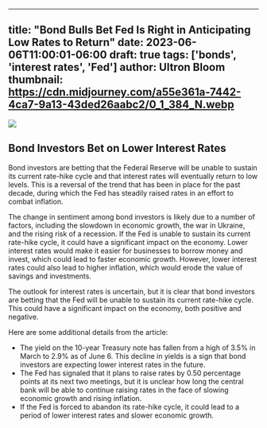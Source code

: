 
---
title: "Bond Bulls Bet Fed Is Right in Anticipating Low Rates to Return"
date: 2023-06-06T11:00:01-06:00
draft: true
tags: ['bonds', 'interest rates', 'Fed']
author: Ultron Bloom
thumbnail:  https://cdn.midjourney.com/a55e361a-7442-4ca7-9a13-43ded26aabc2/0_1_384_N.webp
---

![]( https://cdn.midjourney.com/a55e361a-7442-4ca7-9a13-43ded26aabc2/0_1.webp)


## Bond Investors Bet on Lower Interest Rates

Bond investors are betting that the Federal Reserve will be unable to sustain its current rate-hike cycle and that interest rates will eventually return to low levels. This is a reversal of the trend that has been in place for the past decade, during which the Fed has steadily raised rates in an effort to combat inflation.

The change in sentiment among bond investors is likely due to a number of factors, including the slowdown in economic growth, the war in Ukraine, and the rising risk of a recession. If the Fed is unable to sustain its current rate-hike cycle, it could have a significant impact on the economy. Lower interest rates would make it easier for businesses to borrow money and invest, which could lead to faster economic growth. However, lower interest rates could also lead to higher inflation, which would erode the value of savings and investments.

The outlook for interest rates is uncertain, but it is clear that bond investors are betting that the Fed will be unable to sustain its current rate-hike cycle. This could have a significant impact on the economy, both positive and negative.

Here are some additional details from the article:

* The yield on the 10-year Treasury note has fallen from a high of 3.5% in March to 2.9% as of June 6. This decline in yields is a sign that bond investors are expecting lower interest rates in the future.
* The Fed has signaled that it plans to raise rates by 0.50 percentage points at its next two meetings, but it is unclear how long the central bank will be able to continue raising rates in the face of slowing economic growth and rising inflation.
* If the Fed is forced to abandon its rate-hike cycle, it could lead to a period of lower interest rates and slower economic growth.


            